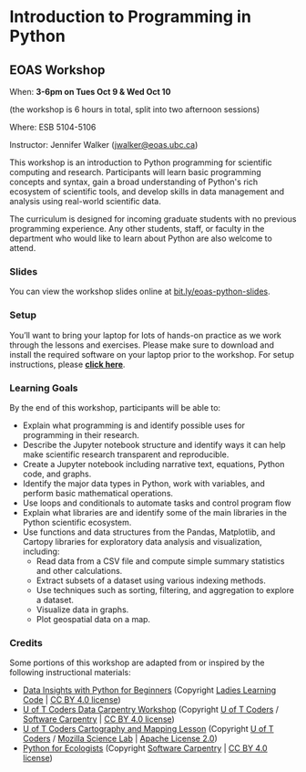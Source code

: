 # Introduction to Programming in Python
## EOAS Workshop

When: **3-6pm on Tues Oct 9 & Wed Oct 10**

(the workshop is 6 hours in total, split into two afternoon sessions)
 
Where: ESB 5104-5106

Instructor: Jennifer Walker (jwalker@eoas.ubc.ca)

This workshop is an introduction to Python programming for scientific computing and research. Participants will learn basic programming concepts and syntax, gain a broad understanding of Python's rich ecosystem of scientific tools, and develop skills in data management and analysis using real-world scientific data.
 
The curriculum is designed for incoming graduate students with no previous programming experience. Any other students, staff, or faculty in the department who would like to learn about Python are also welcome to attend.

### Slides

You can view the workshop slides online at [bit.ly/eoas-python-slides](http://bit.ly/eoas-python-slides).

### Setup

You’ll want to bring your laptop for lots of hands-on practice as we work through the lessons and exercises. Please make sure to download and install the required software on your laptop prior to the workshop. For setup instructions, please **[click here](https://jenfly.github.io/eoas-python/SETUP)**.

### Learning Goals

By the end of this workshop, participants will be able to:
- Explain what programming is and identify possible uses for programming in their research.
- Describe the Jupyter notebook structure and identify ways it can help make scientific research transparent and reproducible.
- Create a Jupyter notebook including narrative text, equations, Python code, and graphs.
- Identify the major data types in Python, work with variables, and perform basic mathematical operations.
- Use loops and conditionals to automate tasks and control program flow
- Explain what libraries are and identify some of the main libraries in the Python scientific ecosystem.
- Use functions and data structures from the Pandas, Matplotlib, and Cartopy libraries for exploratory data analysis and visualization, including:
  - Read data from a CSV file and compute simple summary statistics and other calculations.
  - Extract subsets of a dataset using various indexing methods.
  - Use techniques such as sorting, filtering, and aggregation to explore a dataset.
  - Visualize data in graphs.
  - Plot geospatial data on a map.

### Credits

Some portions of this workshop are adapted from or inspired by the following instructional materials:
- [Data Insights with Python for Beginners](https://github.com/ladieslearningcode/llc-intro-to-python) (Copyright [Ladies Learning Code](https://www.canadalearningcode.ca/program/ladies-learning-code/) | [CC BY 4.0 license][CC4 license]) 
- [U of T Coders Data Carpentry Workshop](https://github.com/UofTCoders/2018-09-10-utoronto) (Copyright [U of T Coders][UT Coders] / [Software Carpentry][Software Carpentry] | [CC BY 4.0 license][CC4 license])
- [U of T Coders Cartography and Mapping Lesson](https://github.com/UofTCoders/studyGroup/tree/gh-pages/lessons/python/cartography) (Copyright  [U of T Coders][UT Coders] / [Mozilla Science Lab][mozilla] | [Apache License 2.0][Apache 2 license])
- [Python for Ecologists](http://www.datacarpentry.org/python-ecology-lesson/) (Copyright [Software Carpentry][Software Carpentry] | [CC BY 4.0 license][CC4 license])

[Software Carpentry]: http://software-carpentry.org/
[UT Coders]: https://github.com/UofTCoders
[mozilla]: https://www.mozillascience.org/
[CC4 license]: https://creativecommons.org/licenses/by/4.0/
[Apache 2 license]: https://www.apache.org/licenses/LICENSE-2.0

